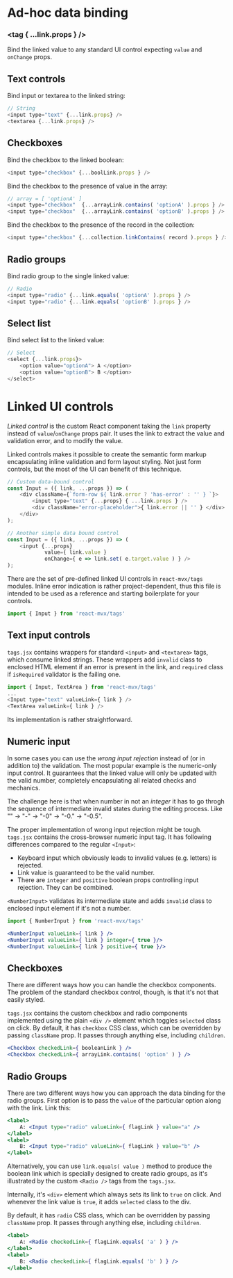 # Ad-hoc data binding

### <tag { ...link.props } />

Bind the linked value to any standard UI control expecting `value` and `onChange` props.

## Text controls

Bind input or textarea to the linked string:

```javascript
// String
<input type="text" {...link.props} />
<textarea {...link.props} />
```

## Checkboxes

Bind the checkbox to the linked boolean:

```javascript
<input type="checkbox" {...boolLink.props } />
```

Bind the checkbox to the presence of value in the array:

```javascript
// array = [ 'optionA' ]
<input type="checkbox"  {...arrayLink.contains( 'optionA' ).props } /> // Checked
<input type="checkbox"  {...arrayLink.contains( 'optionB' ).props } /> // Unchecked
```

Bind the checkbox to the presence of the record in the collection: 

```javascript
<input type="checkbox" {...collection.linkContains( record ).props } />
```

## Radio groups

Bind radio group to the single linked value:

```javascript
// Radio
<input type="radio" {...link.equals( 'optionA' ).props } />
<input type="radio" {...link.equals( 'optionB' ).props } />
```

## Select list

Bind select list to the linked value:

```javascript
// Select
<select {...link.props}>
    <option value="optionA"> A </option>
    <option value="optionB"> B </option>
</select>
```

# Linked UI controls

_Linked control_ is the custom React component taking the `link` property instead of `value`/`onChange` props pair.
It uses the link to extract the value and validation error, and to modify the value.

Linked controls makes it possible to create the semantic form markup encapsulating inline validation
and form layout styling. Not just form controls, but the most of the UI can benefit of this technique.

```javascript
// Custom data-bound control
const Input = ({ link, ...props }) => (
    <div className={`form-row ${ link.error ? 'has-error' : '' } `}>
        <input type="text" {...props} { ...link.props } />
        <div className="error-placeholder">{ link.error || '' } </div>
    </div>
);

// Another simple data bound control
const Input = ({ link, ...props }) => (
    <input {...props}
            value={ link.value }
            onChange={ e => link.set( e.target.value ) } />
);
```

There are the set of pre-defined linked UI controls in `react-mvx/tags` modules. Inline error indication is rather project-dependent, thus this file is intended to be used as a reference and starting boilerplate for your controls.

```javascript
import { Input } from 'react-mvx/tags'
```

## Text input controls

`tags.jsx` contains wrappers for standard `<input>` and `<textarea>` tags,
  which consume linked strings. These wrappers add `invalid` class to enclosed HTML element if an error is present in the link,
  and `required` class if `isRequired` validator is the failing one.

```javascript
import { Input, TextArea } from 'react-mvx/tags'
...
<Input type="text" valueLink={ link } />
<TextArea valueLink={ link } />
```

Its implementation is rather straightforward.

## Numeric input

In some cases you can use the _wrong input rejection_ instead of (or in addition to) the validation. The most popular
example is the numeric-only input control. It guarantees that the linked value will only be updated with the valid number,
completely encapsulating all related checks and mechanics.

The challenge here is that when number in not an _integer_ it has to go throgh the sequence of intermediate invalid states during the editing process.
Like "" -> "-" -> "-0" -> "-0." -> "-0.5".

The proper implementation of wrong input rejection might be tough.
`tags.jsx` contains the cross-browser numeric input tag. It has following differences compared to the regular `<Input>`:

- Keyboard input which obviously leads to invalid values (e.g. letters) is rejected.
- Link value is guaranteed to be the valid number.
- There are `integer` and `positive` boolean props controlling input rejection. They can be combined.

`<NumberInput>` validates its intermediate state and adds `invalid` class to enclosed input element if it's not a number.

```jsx
import { NumberInput } from 'react-mvx/tags'

<NumberInput valueLink={ link } />
<NumberInput valueLink={ link } integer={ true }/>
<NumberInput valueLink={ link } positive={ true }/>
```

## Checkboxes

There are different ways how you can handle the checkbox components. The problem of the standard 
checkbox control, though, is that it's not that easily styled.

`tags.jsx` contains the custom checkbox and radio components implemented using the plain `<div />`
 element which toggles `selected` class on click. By default, it has `checkbox` CSS class,
  which can be overridden by passing `className` prop. It passes through anything else, including `children`.
 
```jsx
<Checkbox checkedLink={ booleanLink } />
<Checkbox checkedLink={ arrayLink.contains( 'option' ) } />
```

## Radio Groups
      
There are two different ways how you can approach the data binding for the radio groups.
First option is to pass the `value` of the particular option along with the link. Link this:

```jsx
<label>
    A: <Input type="radio" valueLink={ flagLink } value="a" />
</label>
<label>
    B: <Input type="radio" valueLink={ flagLink } value="b" />
</label>
```

Alternatively, you can use `link.equals( value )` method to produce the boolean
link which is specially designed to create radio groups, as it's illustrated by
the custom `<Radio />` tags from the `tags.jsx`.

Internally, it's `<div>` element which always sets its link to `true` on click.
And whenever the link value is `true`, it adds `selected` class to the div.

By default, it has `radio` CSS class, which can be overridden by passing `className` prop.
It passes through anything else, including `children`.

```jsx
<label>
    A: <Radio checkedLink={ flagLink.equals( 'a' ) } />
</label>
<label>
    B: <Radio checkedLink={ flagLink.equals( 'b' ) } />
</label>
```
